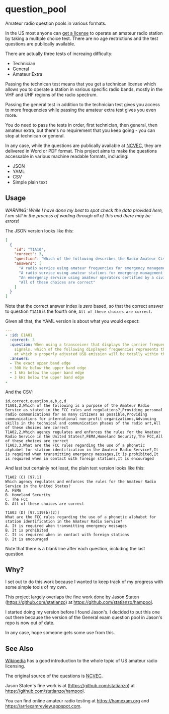 # question_pool

Amateur radio question pools in various formats.

In the US most anyone can
[get a license](https://www.fcc.gov/wireless/bureau-divisions/mobility-division/amateur-radio-service)
to operate an amateur radio station by taking a multiple choice test.
There are no age restrictions and the test questions
are publically available.

There are actually three tests of increaing difficulty:
* Technician
* General
* Amateur Extra

Passing the technican test means that you get a technican
license which allows you to operate a station in various
specific radio bands, mostly in the VHF and UHF regions of
the radio spectrum.

Passing the general test in addition to the technician
test gives you access to more frequencies while passing
the amateur extra test gives you even more.

You do need to pass the tests in order, first technician,
then general, then amateur extra, but there's no requirement
that you keep going - you can stop at technican or general.

In any case, while the questions are publically available at
[NCVEC](http://www.ncvec.org/page.php?id=338), they are delivered
in Word or PDF format. This project aims to make the questions
accessable in various machine readable formats, including:
* JSON
* YAML
* CSV
* Simple plain text

## Usage

*WARNING: While I have done my best to spot check the data provided here, I am still in the process of wading through all of this and there may be errors!*

The JSON version looks like this:

```json
[
  {
    "id": "T1A10",
    "correct": 3,
    "question": "Which of the following describes the Radio Amateur Civil Emergency Service (RACES)?",
    "answers": [
      "A radio service using amateur frequencies for emergency management or civil defense communications",
      "A radio service using amateur stations for emergency management or civil defense communications",
      "An emergency service using amateur operators certified by a civil defense organization as being enrolled in that organization",
      "All of these choices are correct"
    ]
  }
]
```
Note that the correct answer index is *zero* based, so that the
correct answer to question `T1A10` is the fourth one,
`All of these choices are correct`.

Given all that, the YAML version is about what you would expect:

```yaml
---
- :id: E1A01
  :correct: 3
  :question: When using a transceiver that displays the carrier frequency of phone
    signals, which of the following displayed frequencies represents the highest frequency
    at which a properly adjusted USB emission will be totally within the band?
  :answers:
  - The exact upper band edge
  - 300 Hz below the upper band edge
  - 1 kHz below the upper band edge
  - 3 kHz below the upper band edge
-
```

And the CSV:

```
id,correct,question,a,b,c,d
T1A01,2,Which of the following is a purpose of the Amateur Radio Service as stated in the FCC rules and regulations?,Providing personal radio communications for as many citizens as possible,Providing communications for international non-profit organizations,Advancing skills in the technical and communication phases of the radio art,All of these choices are correct
T1A02,2,Which agency regulates and enforces the rules for the Amateur Radio Service in the United States?,FEMA,Homeland Security,The FCC,All of these choices are correct
T1A03,3,What are the FCC rules regarding the use of a phonetic alphabet for station identification in the Amateur Radio Service?,It is required when transmitting emergency messages,It is prohibited,It is required when in contact with foreign stations,It is encouraged
```

And last but certainly not least, the plain text version looks like this:

```
T1A02 (C) [97.1]
Which agency regulates and enforces the rules for the Amateur Radio Service in the United States?
A. FEMA
B. Homeland Security
C. The FCC
D. All of these choices are correct

T1A03 (D) [97.119(b)(2)]
What are the FCC rules regarding the use of a phonetic alphabet for station identification in the Amateur Radio Service?
A. It is required when transmitting emergency messages
B. It is prohibited
C. It is required when in contact with foreign stations
D. It is encouraged

```

Note that there is a blank line after each question, including the last question.

## Why?

I set out to do this work because I wanted to keep track of my progress with
some simple tools of my own.

This project largely overlaps the fine work done by Jason Staten (https://github.com/statianzo)
at https://github.com/statianzo/hampool.

I started doing my version before I found
Jason's. I decided to put this one out there because the version of the General exam question
pool in Jason's repo is now out of date.

In any case, hope someone gets some use from this.

## See Also

[Wikipedia](https://en.wikipedia.org/wiki/Amateur_radio_licensing_in_the_United_States)
has a good introduction to the whole topic of US amateur radio licensing.

The original source of the questions is  [NCVEC](http://www.ncvec.org/page.php?id=338).

Jason Staten's fine work is at  (https://github.com/statianzo) at https://github.com/statianzo/hampool.

You can find online amateur radio testing at https://hamexam.org and https://arrlexamreview.appspot.com.





